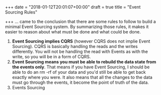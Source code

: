 +++
date = "2018-01-12T20:01:07+00:00"
draft = true
title = "Event Sourcing Rules"

+++
... came to the conclusion that there are some rules to follow to build a minimal Event Sourcing system. By summarizing those rules, it makes it easier to reason about what must be done and what could be done.

1. **Event Sourcing implies CQRS** (however CQRS does not implie Event Sourcing). CQRS is basically handling the reads and the writes differently. You will not be handling the read with Events as with the write, so you will be in a form of CQRS.
2. **Event Sourcing means you must be able to rebuild the data state from the events only**. That means if you have Event Sourcing, I should be able to do an rm -rf of your data and you'd still be able to get back exactly where you were. It also means that all the changes to the data must go through the events, it become the point of truth of the data.
3. Events Sourcing